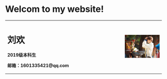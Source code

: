 # Welcom to my website!
<table border='0'>
  <tr>
    <td width="75%">
      <h1>刘欢</h1>
      <p><b>2019级本科生</b><p>
      <p><b>邮箱：1601335421@qq.com</b></p>
    </td>
    <td width="25%">
      <img src="/id.jpg" width="100%">
    </td>
  </tr>
 </table>

